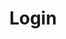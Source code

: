 ---
layout: login
title: Login
permalink: /login/
mom: MoM
subtitle3: Effective meetings are hard work. Apart from the agenda at hand, someone needs to be thinking about the processes and following up. 
email: E-Mail
pwd: Password
---